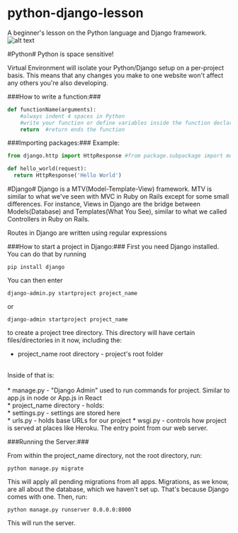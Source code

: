 # python-django-lesson
A beginner's lesson on the Python language and Django framework.
![alt text](https://samueleresca.net/wp-content/uploads/2015/12/python-django-logo.jpg "Python & Django")

#Python#
Python is space sensitive!

Virtual Environment will isolate your Python/Django setup on a per-project basis. This means that any changes you make to one website won't affect any others you're also developing.

###How to write a function:###
```python
def functionName(arguments):
    #always indent 4 spaces in Python
    #write your function or define variables inside the function declaration
    return  #return ends the function
```

###Importing packages:###
Example:
```python
from django.http import HttpResponse #from package.subpackage import module 

def hello_world(request):
  return HttpResponse('Hello World')
```

#Django#
Django is a MTV(Model-Template-View) framework. MTV is similar to what we've seen with MVC in Ruby on Rails except for some small differences. For instance, Views in Django are the bridge between Models(Database) and Templates(What You See), similar to what we called Controllers in Ruby on Rails.

Routes in Django are written using regular expressions

###How to start a project in Django:###
First you need Django installed. You can do that by running
```
pip install django
```
You can then enter
```
django-admin.py startproject project_name 
```
or 
```
django-admin startproject project_name
```
to create a project tree directory. This directory will have certain files/directories in it now, including the: <br>
* project_name root directory - project's root folder<br>
<br>
Inside of that is:<br>
<br>
* manage.py - "Django Admin" used to run commands for project. Similar to app.js in node or App.js in React<br>
* project_name directory - holds: <br> 
    * settings.py - settings are stored here<br>
    * urls.py - holds base URLs for our project
    * wsgi.py - controls how project is served at places like Heroku. The entry point from our web server.

###Running the Server:###

From within the project_name directory, not the root directory, run: 
```
python manage.py migrate
```
This will apply all pending migrations from all apps. Migrations, as we know, are all about the database, which we haven't set up. That's because Django comes with one. Then, run:
```
python manage.py runserver 0.0.0.0:8000
```
This will run the server.
